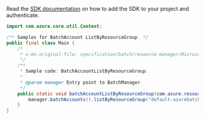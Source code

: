 Read the [SDK documentation](https://github.com/Azure/azure-sdk-for-java/blob/azure-resourcemanager-batch_1.0.0/sdk/batch/azure-resourcemanager-batch/README.md) on how to add the SDK to your project and authenticate.

```java
import com.azure.core.util.Context;

/** Samples for BatchAccount ListByResourceGroup. */
public final class Main {
    /*
     * x-ms-original-file: specification/batch/resource-manager/Microsoft.Batch/stable/2022-01-01/examples/BatchAccountListByResourceGroup.json
     */
    /**
     * Sample code: BatchAccountListByResourceGroup.
     *
     * @param manager Entry point to BatchManager.
     */
    public static void batchAccountListByResourceGroup(com.azure.resourcemanager.batch.BatchManager manager) {
        manager.batchAccounts().listByResourceGroup("default-azurebatch-japaneast", Context.NONE);
    }
}
```
